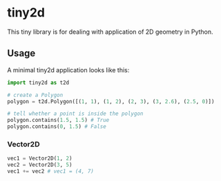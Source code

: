 # tiny2d
This tiny library is for dealing with application of 2D geometry in Python.


## Usage
A minimal tiny2d application looks like this:
```python
import tiny2d as t2d

# create a Polygon
polygon = t2d.Polygon([(1, 1), (1, 2), (2, 3), (3, 2.6), (2.5, 0)])

# tell whether a point is inside the polygon
polygon.contains(1.5, 1.5) # True
polygon.contains(0, 1.5) # False
```

### Vector2D
```python
vec1 = Vector2D(1, 2)
vec2 = Vector2D(3, 5)
vec1 += vec2 # vec1 = (4, 7)
```
